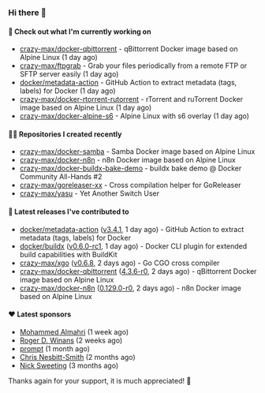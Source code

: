 ### Hi there 👋

#### 👷 Check out what I'm currently working on

- [crazy-max/docker-qbittorrent](https://github.com/crazy-max/docker-qbittorrent) - qBittorrent Docker image based on Alpine Linux (1 day ago)
- [crazy-max/ftpgrab](https://github.com/crazy-max/ftpgrab) - Grab your files periodically from a remote FTP or SFTP server easily (1 day ago)
- [docker/metadata-action](https://github.com/docker/metadata-action) - GitHub Action to extract metadata (tags, labels) for Docker (1 day ago)
- [crazy-max/docker-rtorrent-rutorrent](https://github.com/crazy-max/docker-rtorrent-rutorrent) - rTorrent and ruTorrent Docker image based on Alpine Linux (1 day ago)
- [crazy-max/docker-alpine-s6](https://github.com/crazy-max/docker-alpine-s6) - Alpine Linux with s6 overlay (1 day ago)

#### 👨‍💻 Repositories I created recently

- [crazy-max/docker-samba](https://github.com/crazy-max/docker-samba) - Samba Docker image based on Alpine Linux
- [crazy-max/docker-n8n](https://github.com/crazy-max/docker-n8n) - n8n Docker image based on Alpine Linux
- [crazy-max/docker-buildx-bake-demo](https://github.com/crazy-max/docker-buildx-bake-demo) - buildx bake demo @ Docker Community All-Hands #2
- [crazy-max/goreleaser-xx](https://github.com/crazy-max/goreleaser-xx) - Cross compilation helper for GoReleaser
- [crazy-max/yasu](https://github.com/crazy-max/yasu) - Yet Another Switch User

#### 🚀 Latest releases I've contributed to

- [docker/metadata-action](https://github.com/docker/metadata-action) ([v3.4.1](https://github.com/docker/metadata-action/releases/tag/v3.4.1), 1 day ago) - GitHub Action to extract metadata (tags, labels) for Docker
- [docker/buildx](https://github.com/docker/buildx) ([v0.6.0-rc1](https://github.com/docker/buildx/releases/tag/v0.6.0-rc1), 1 day ago) - Docker CLI plugin for extended build capabilities with BuildKit
- [crazy-max/xgo](https://github.com/crazy-max/xgo) ([v0.6.8](https://github.com/crazy-max/xgo/releases/tag/v0.6.8), 2 days ago) - Go CGO cross compiler
- [crazy-max/docker-qbittorrent](https://github.com/crazy-max/docker-qbittorrent) ([4.3.6-r0](https://github.com/crazy-max/docker-qbittorrent/releases/tag/4.3.6-r0), 2 days ago) - qBittorrent Docker image based on Alpine Linux
- [crazy-max/docker-n8n](https://github.com/crazy-max/docker-n8n) ([0.129.0-r0](https://github.com/crazy-max/docker-n8n/releases/tag/0.129.0-r0), 2 days ago) - n8n Docker image based on Alpine Linux

#### ❤️ Latest sponsors
- [Mohammed Almahri](https://github.com/Qourat) (1 week ago)
- [Roger D. Winans](https://github.com/solvaholic) (2 weeks ago)
- [prompt](https://github.com/pr-mpt) (1 month ago)
- [Chris Nesbitt-Smith](https://github.com/chrisns) (2 months ago)
- [Nick Sweeting](https://github.com/pirate) (3 months ago)

Thanks again for your support, it is much appreciated! 🙏
